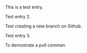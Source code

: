 
This is a test entry.





Test entry 2.


Test creating a new branch on Github.

Test entry 3.

To demostrate a pull comman.
